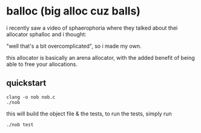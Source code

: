 # balloc (big alloc cuz balls)
i recently saw a video of sphaerophoria where they talked about thei allocator sphalloc and i thought:

"well that's a bit overcomplicated", so i made my own.

this allocator is basically an arena allocator, with the added benefit of being able to free your
allocations.

## quickstart
```
clang -o nob nob.c
./nob
```

this will build the object file & the tests, to run the tests, simply run
```
./nob test
```
